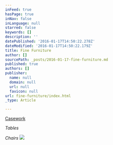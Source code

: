 ```yaml
---
inFeed: true
hasPage: true
inNav: false
inLanguage: null
starred: false
keywords: []
description: ''
datePublished: '2016-01-17T14:50:22.278Z'
dateModified: '2016-01-17T14:50:22.179Z'
title: Fine Furniture
author: []
sourcePath: _posts/2016-01-17-fine-furniture.md
published: true
authors: []
publisher:
  name: null
  domain: null
  url: null
  favicon: null
url: fine-furniture/index.html
_type: Article

---
```

[Casework][0]

_Tables_

_Chairs_
![](https://the-grid-user-content.s3-us-west-2.amazonaws.com/3ed96a04-465d-45f5-a6c9-c6dd7d34425a.jpg)

[0]: null